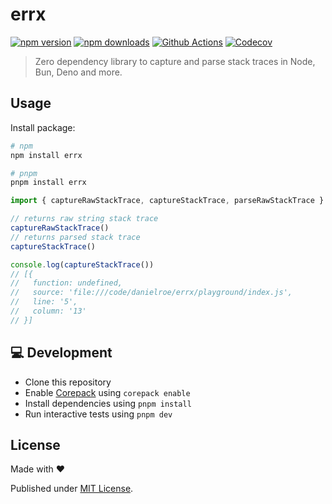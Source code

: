# errx

[![npm version][npm-version-src]][npm-version-href]
[![npm downloads][npm-downloads-src]][npm-downloads-href]
[![Github Actions][github-actions-src]][github-actions-href]
[![Codecov][codecov-src]][codecov-href]

> Zero dependency library to capture and parse stack traces in Node, Bun, Deno and more.

## Usage

Install package:

```sh
# npm
npm install errx

# pnpm
pnpm install errx
```

```js
import { captureRawStackTrace, captureStackTrace, parseRawStackTrace } from 'errx'

// returns raw string stack trace
captureRawStackTrace()
// returns parsed stack trace
captureStackTrace()

console.log(captureStackTrace())
// [{
//   function: undefined,
//   source: 'file:///code/danielroe/errx/playground/index.js',
//   line: '5',
//   column: '13'
// }]
```

## 💻 Development

- Clone this repository
- Enable [Corepack](https://github.com/nodejs/corepack) using `corepack enable`
- Install dependencies using `pnpm install`
- Run interactive tests using `pnpm dev`

## License

Made with ❤️

Published under [MIT License](./LICENCE).

<!-- Badges -->

[npm-version-src]: https://img.shields.io/npm/v/errx?style=flat-square
[npm-version-href]: https://npmjs.com/package/errx
[npm-downloads-src]: https://img.shields.io/npm/dm/errx?style=flat-square
[npm-downloads-href]: https://npmjs.com/package/errx
[github-actions-src]: https://img.shields.io/github/workflow/status/danielroe/errx/ci/main?style=flat-square
[github-actions-href]: https://github.com/danielroe/errx/actions?query=workflow%3Aci
[codecov-src]: https://img.shields.io/codecov/c/gh/danielroe/errx/main?style=flat-square
[codecov-href]: https://codecov.io/gh/danielroe/errx
